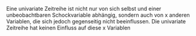 Eine univariate Zeitreihe ist nicht nur von sich selbst und einer unbeobachtbaren Schockvariable abhängig, sondern auch von x anderen Variablen, die sich jedoch gegenseitig nicht beeinflussen. Die univariate Zeitreihe hat keinen Einfluss auf diese x Variablen